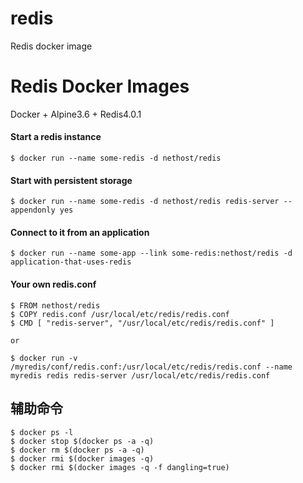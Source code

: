 # redis
Redis docker image

# Redis Docker Images

Docker + Alpine3.6 + Redis4.0.1

#### Start a redis instance
```
$ docker run --name some-redis -d nethost/redis
```

#### Start with persistent storage
```
$ docker run --name some-redis -d nethost/redis redis-server --appendonly yes
```

#### Connect to it from an application
```
$ docker run --name some-app --link some-redis:nethost/redis -d application-that-uses-redis
```

#### Your own redis.conf
```
$ FROM nethost/redis
$ COPY redis.conf /usr/local/etc/redis/redis.conf
$ CMD [ "redis-server", "/usr/local/etc/redis/redis.conf" ]

or 

$ docker run -v /myredis/conf/redis.conf:/usr/local/etc/redis/redis.conf --name myredis redis redis-server /usr/local/etc/redis/redis.conf
```

## 辅助命令
```
$ docker ps -l
$ docker stop $(docker ps -a -q)
$ docker rm $(docker ps -a -q)
$ docker rmi $(docker images -q)
$ docker rmi $(docker images -q -f dangling=true)
```